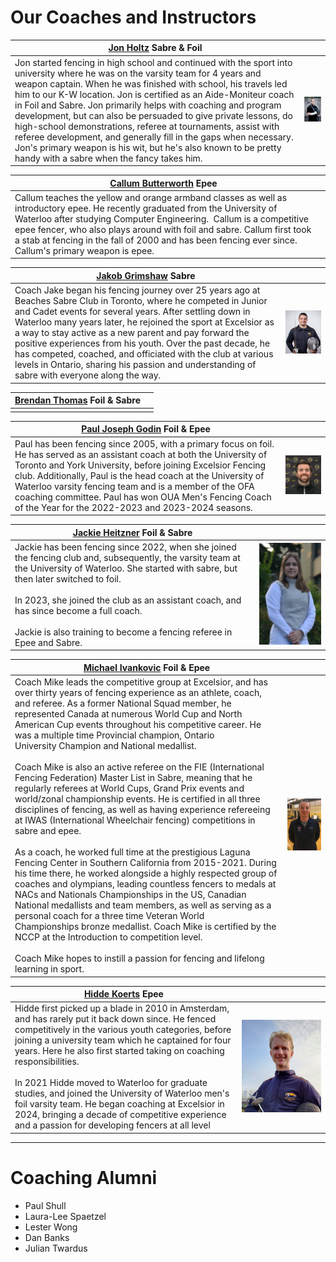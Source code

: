 # Our Coaches and Instructors

<style>
#main_content th:first-of-type {
	width: 75%;
	border: none !important;
}
#main_content th:nth-of-type(2) {
	width: 25%;
	border: none !important;
}
</style>

| [Jon Holtz](mailto:jon@excelsiorfencing.ca) Sabre & Foil                                                                                                                                                                                                                                                                                                                                                                                                                                                                                                                                                                                                      |                                                          |
| ------------------------------------------------------------------------------------------------------------------------------------------------------------------------------------------------------------------------------------------------------------------------------------------------------------------------------------------------------------------------------------------------------------------------------------------------------------------------------------------------------------------------------------------------------------------------------------------------------------------------------------------------------------- | -------------------------------------------------------- |
| Jon started fencing in high school and continued with the sport into university where he was on the varsity team for 4 years and weapon captain. When he was finished with school, his travels led him to our K-W location. Jon is certified as an Aide-Moniteur coach in Foil and Sabre. Jon primarily helps with coaching and program development, but can also be persuaded to give private lessons, do high-school demonstrations, referee at tournaments, assist with referee development, and generally fill in the gaps when necessary. Jon's primary weapon is his wit, but he's also known to be pretty handy with a sabre when the fancy takes him. | [![jon](images/coaches/jon.jpg)](images/coaches/jon.jpg) |

| [Callum Butterworth](mailto:callum@excelsiorfencing.ca) Epee                                                                                                                                                                                                                                                                                                                             |     |
| ---------------------------------------------------------------------------------------------------------------------------------------------------------------------------------------------------------------------------------------------------------------------------------------------------------------------------------------------------------------------------------------- | --- |
| Callum teaches the yellow and orange armband classes as well as introductory epee. He recently graduated from the University of Waterloo after studying Computer Engineering.  Callum is a competitive epee fencer, who also plays around with foil and sabre. Callum first took a stab at fencing in the fall of 2000 and has been fencing ever since. Callum's primary weapon is epee. |     |

| [Jakob Grimshaw](mailto:jake@excelsiorfencing.ca) Sabre                                                                                                                                                                                                                                                                                                                                                                                                                                                                               |                                                                                               |
| ------------------------------------------------------------------------------------------------------------------------------------------------------------------------------------------------------------------------------------------------------------------------------------------------------------------------------------------------------------------------------------------------------------------------------------------------------------------------------------------------------------------------------------- | --------------------------------------------------------------------------------------------- |
| Coach Jake began his fencing journey over 25 years ago at Beaches Sabre Club in Toronto, where he competed in Junior and Cadet events for several years. After settling down in Waterloo many years later, he rejoined the sport at Excelsior as a way to stay active as a new parent and pay forward the positive experiences from his youth. Over the past decade, he has competed, coached, and officiated with the club at various levels in Ontario, sharing his passion and understanding of sabre with everyone along the way. | [![Jacob_Grimshaw.png](images/coaches/Jacob_Grimshaw.png)](images/coaches/Jacob_Grimshaw.png) |

| [Brendan Thomas](mailto:brendan@excelsiorfencing.ca) Foil & Sabre |     |
| ----------------------------------------------------------------- | --- |
|                                                                   |     |

| [Paul Joseph Godin](mailto:paul.joseph.godin@gmail.com) Foil & Epee                                                                                                                                                                                                                                                                                                                                                                |                                                                                   |
| ---------------------------------------------------------------------------------------------------------------------------------------------------------------------------------------------------------------------------------------------------------------------------------------------------------------------------------------------------------------------------------------------------------------------------------- | --------------------------------------------------------------------------------- |
| Paul has been fencing since 2005, with a primary focus on foil. He has served as an assistant coach at both the University of Toronto and York University, before joining Excelsior Fencing club. Additionally, Paul is the head coach at the University of Waterloo varsity fencing team and is a member of the OFA coaching committee. Paul has won OUA Men's Fencing Coach of the Year for the 2022-2023 and 2023-2024 seasons. | [![Paul_Godin.png](images/coaches/Paul_Godin.png)](images/coaches/Paul_Godin.png) |

| [Jackie Heitzner](mailto:jackieheitzner1414@gmail.com) Foil & Sabre                                                                                                                                                                                                                                                                                                          |                                                                                                  |
| ---------------------------------------------------------------------------------------------------------------------------------------------------------------------------------------------------------------------------------------------------------------------------------------------------------------------------------------------------------------------------- | ------------------------------------------------------------------------------------------------ |
| Jackie has been fencing since 2022, when she joined the fencing club and, subsequently, the varsity team at the University of Waterloo. She started with sabre, but then later switched to foil.<br><br>In 2023, she joined the club as an assistant coach, and has since become a full coach.<br><br>Jackie is also training to become a fencing referee in Epee and Sabre. | [![Jackie_Heitzner.png](images/coaches/Jackie_Heitzner.png)](images/coaches/Jackie_Heitzner.png) |

| [Michael Ivankovic](mailto:michael.ivankovic@gmail.com) Foil & Epee                                                                                                                                                                                                                                                                                                                                                                                                                                                                                                                                                                                                                                                                                                                                                                                                                                                                                                                                                                                                                                                                                                                                                                                                                                                                                                                                                           |                                                                                                        |
| ----------------------------------------------------------------------------------------------------------------------------------------------------------------------------------------------------------------------------------------------------------------------------------------------------------------------------------------------------------------------------------------------------------------------------------------------------------------------------------------------------------------------------------------------------------------------------------------------------------------------------------------------------------------------------------------------------------------------------------------------------------------------------------------------------------------------------------------------------------------------------------------------------------------------------------------------------------------------------------------------------------------------------------------------------------------------------------------------------------------------------------------------------------------------------------------------------------------------------------------------------------------------------------------------------------------------------------------------------------------------------------------------------------------------------- | ------------------------------------------------------------------------------------------------------ |
| Coach Mike leads the competitive group at Excelsior, and has over thirty years of fencing experience as an athlete, coach, and referee. As a former National Squad member, he represented Canada at numerous World Cup and North American Cup events throughout his competitive career. He was a multiple time Provincial champion, Ontario University Champion and National medallist.<br><br>Coach Mike is also an active referee on the FIE (International Fencing Federation) Master List in Sabre, meaning that he regularly referees at World Cups, Grand Prix events and world/zonal championship events. He is certified in all three disciplines of fencing, as well as having experience refereeing at IWAS (International Wheelchair fencing) competitions in sabre and epee.<br><br>As a coach, he worked full time at the prestigious Laguna Fencing Center in Southern California from 2015-2021. During his time there, he worked alongside a highly respected group of coaches and olympians, leading countless fencers to medals at NACs and Nationals Championships in the US, Canadian National medallists and team members, as well as serving as a personal coach for a three time Veteran World Championships bronze medallist. Coach Mike is certified by the NCCP at the Introduction to competition level. <br><br>Coach Mike hopes to instill a passion for fencing and lifelong learning in sport. | [![Michael_Ivankovic.jpg](images/coaches/Michael_Ivankovic.jpg)](images/coaches/Michael_Ivankovic.jpg) |

| [Hidde Koerts](mailto:hkoerts@uwaterloo.ca) Epee                                                                                                                                                                                                                                                                                                                                                                                                                                                                                                              |                                                   |
| ------------------------------------------------------------------------------------------------------------------------------------------------------------------------------------------------------------------------------------------------------------------------------------------------------------------------------------------------------------------------------------------------------------------------------------------------------------------------------------------------------------------------------------------------------------- | ------------------------------------------------- |
| Hidde first picked up a blade in 2010 in Amsterdam, and has rarely put it back down since. He fenced competitively in the various youth categories, before joining a university team which he captained for four years. Here he also first started taking on coaching responsibilities.  <br>  <br>In 2021 Hidde moved to Waterloo for graduate studies, and joined the University of Waterloo men's foil varsity team. He began coaching at Excelsior in 2024, bringing a decade of competitive experience and a passion for developing fencers at all level | ![Hidde Koerts](images/coaches/Hidde_Koerts.jpeg) |


---

# Coaching Alumni

- Paul Shull  
- Laura-Lee Spaetzel  
- Lester Wong  
- Dan Banks  
- Julian Twardus
